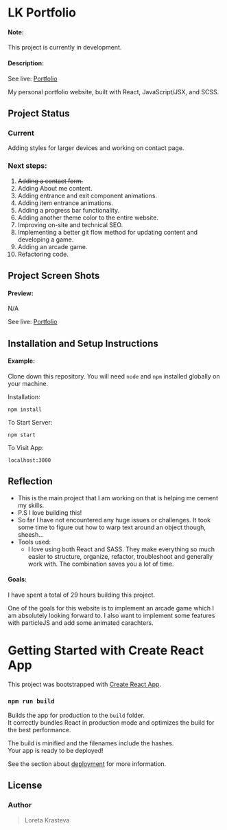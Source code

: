 # LK Portfolio

#### Note:

This project is currently in development.

#### Description:

See live:
[Portfolio](https://loretta-arineva.dev) 

My personal portfolio website, built with React, JavaScript/JSX, and SCSS.

## Project Status

### Current
Adding styles for larger devices and working on contact page.

### Next steps:
1. ~~Adding a contact form.~~
2. Adding About me content.
3. Adding entrance and exit component animations.
4. Adding item entrance animations.
5. Adding a progress bar functionality.
6. Adding another theme color to the entire website.
7. Improving on-site and technical SEO.
8. Implementing a better git flow method for updating content and developing a game.
9. Adding an arcade game.
10. Refactoring code.


## Project Screen Shots

#### Preview:   

N/A

See live:
[Portfolio](https://loretta-arineva.dev) 


## Installation and Setup Instructions

#### Example:  

Clone down this repository. You will need `node` and `npm` installed globally on your machine.  

Installation:

`npm install`  

To Start Server:

`npm start`  

To Visit App:

`localhost:3000`  

## Reflection

  - This is the main project that I am working on that is helping me cement my skills.
  - P.S I love building this!
  - So far I have not encountered any huge issues or challenges. It took some time to figure out how to warp text around an object though, sheesh...
  - Tools used:
      - I love using both React and SASS. They make everything so much easier to structure, organize, refactor, troubleshoot and generally work with. The combination saves you a lot of time. 

#### Goals:  

I have spent a total of 29 hours building this project.

One of the goals for this website is to implement an arcade game which I am absolutely looking forward to. I also want to implement some features with particleJS and add some animated carachters.

# Getting Started with Create React App

This project was bootstrapped with [Create React App](https://github.com/facebook/create-react-app).

### `npm run build`

Builds the app for production to the `build` folder.\
It correctly bundles React in production mode and optimizes the build for the best performance.

The build is minified and the filenames include the hashes.\
Your app is ready to be deployed!

See the section about [deployment](https://facebook.github.io/create-react-app/docs/deployment) for more information.

## License

### Author
> Loreta Krasteva
